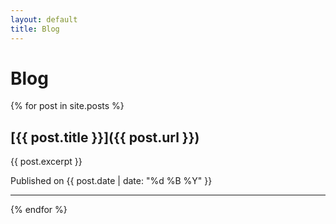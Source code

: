 ```yaml
---
layout: default
title: Blog
---
```


# Blog

{% for post in site.posts %}
  ## [{{ post.title }}]({{ post.url }})
  <p>{{ post.excerpt }}</p>
  <p>Published on {{ post.date | date: "%d %B %Y" }}</p>
  <hr>
{% endfor %}
